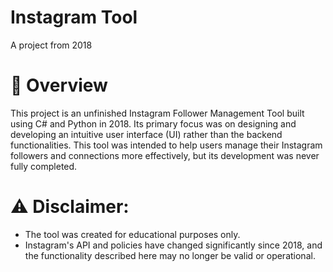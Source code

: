 
# Instagram Tool

A project from 2018

# 📖 Overview

This project is an unfinished Instagram Follower Management Tool built using C# and Python in 2018. Its primary focus was on designing and developing an intuitive user interface (UI) rather than the backend functionalities. This tool was intended to help users manage their Instagram followers and connections more effectively, but its development was never fully completed.

# ⚠️ Disclaimer:

* The tool was created for educational purposes only.
* Instagram's API and policies have changed significantly since 2018, and the functionality described here may no longer be valid or operational.




